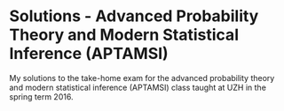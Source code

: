 # Solutions - Advanced Probability Theory and Modern Statistical Inference (APTAMSI)
My solutions to the take-home exam for the advanced probability theory and modern statistical inference (APTAMSI) class taught at UZH in the spring term 2016.
